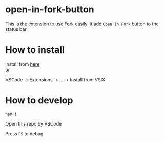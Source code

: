 # open-in-fork-button

This is the extension to use Fork easily.
It add `Open in Fork` button to the status bar.

# How to install

install from [here](https://marketplace.visualstudio.com/items?itemName=yudai1204.open-in-fork-button)  
or

VSCode -> Extensions -> ... -> Install from VSIX

# How to develop

```shell
npm i
```

Open this repo by VSCode

Press `F5` to debug
